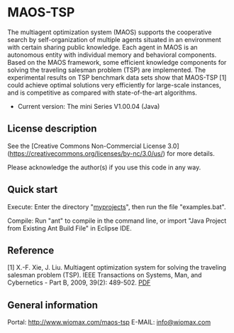 MAOS-TSP
========

The multiagent optimization system (MAOS) supports the cooperative search by self-organization of multiple agents situated in an environment with certain sharing public knowledge. Each agent in MAOS is an autonomous entity with individual memory and behavioral components. Based on the MAOS framework, some efficient knowledge components for solving the traveling salesman problem (TSP) are implemented. The experimental results on TSP benchmark data sets show that MAOS-TSP [1] could achieve optimal solutions very efficiently for large-scale instances, and is competitive as compared with state-of-the-art algorithms. 

- Current version: The mini Series V1.00.04 (Java)

License description
-------------------

See the [Creative Commons Non-Commercial License 3.0] (https://creativecommons.org/licenses/by-nc/3.0/us/) for more details.

Please acknowledge the author(s) if you use this code in any way.

Quick start
-----------

Execute: Enter the directory "[myprojects](https://github.com/wiomax/MAOS-TSP/tree/master/myprojects)", then run the file "examples.bat".

Compile: Run "ant" to compile in the command line, or import "Java Project from Existing Ant Build File" in Eclipse IDE. 

Reference
---------

[1] X.-F. Xie, J. Liu. Multiagent optimization system for solving the traveling salesman problem (TSP). IEEE Transactions on Systems, Man, and Cybernetics - Part B, 2009, 39(2): 489-502. [PDF](http://www.wiomax.com/team/xie/paper/TSMCB09.pdf)

General information
-------------------

Portal: http://www.wiomax.com/maos-tsp
E-MAIL: info@wiomax.com
